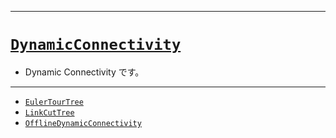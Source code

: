 _____

# [`DynamicConnectivity`](https://github.com/titanium-22/Library_py/blob/main/DataStructures/DynamicConnectivity)

- Dynamic Connectivity です。

_____

- [`EulerTourTree`](EulerTourTree.md)
- [`LinkCutTree`](LinkCutTree.md)
- [`OfflineDynamicConnectivity`](OfflineDynamicConnectivity.md)
